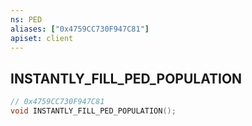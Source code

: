 ```yaml
---
ns: PED
aliases: ["0x4759CC730F947C81"]
apiset: client
---
```

## INSTANTLY_FILL_PED_POPULATION

```c
// 0x4759CC730F947C81
void INSTANTLY_FILL_PED_POPULATION();
```





